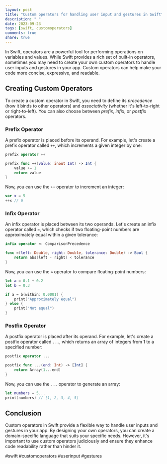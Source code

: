 ```yaml
---
layout: post
title: "Custom operators for handling user input and gestures in Swift"
description: " "
date: 2023-09-23
tags: [swift, customoperators]
comments: true
share: true
---
```


In Swift, operators are a powerful tool for performing operations on variables and values. While Swift provides a rich set of built-in operators, sometimes you may need to create your own custom operators to handle user inputs and gestures in your app. Custom operators can help make your code more concise, expressive, and readable.

## Creating Custom Operators

To create a custom operator in Swift, you need to define its *precedence* (how it binds to other operators) and *associativity* (whether it's left-to-right or right-to-left). You can also choose between *prefix*, *infix*, or *postfix* operators.

### Prefix Operator

A prefix operator is placed before its operand. For example, let's create a prefix operator called `++`, which increments a given integer by one:

```swift
prefix operator ++

prefix func ++(value: inout Int) -> Int {
    value += 1
    return value
}
```
Now, you can use the `++` operator to increment an integer:

```swift
var x = 5
++x // 6
```

### Infix Operator

An infix operator is placed between its two operands. Let's create an infix operator called `≈`, which checks if two floating-point numbers are approximately equal within a given tolerance:

```swift
infix operator ≈: ComparisonPrecedence

func ≈(left: Double, right: Double, tolerance: Double) -> Bool {
    return abs(left - right) < tolerance
}
```
Now, you can use the `≈` operator to compare floating-point numbers:

```swift
let a = 0.1 + 0.2
let b = 0.3

if a ≈ b(within: 0.0001) {
    print("Approximately equal")
} else {
    print("Not equal")
}
```

### Postfix Operator

A postfix operator is placed after its operand. For example, let's create a postfix operator called `...`, which returns an array of integers from 1 to a specified number:

```swift
postfix operator ...

postfix func ...(end: Int) -> [Int] {
    return Array(1...end)
}
```
Now, you can use the `...` operator to generate an array:

```swift
let numbers = 5...
print(numbers) // [1, 2, 3, 4, 5]
```

## Conclusion

Custom operators in Swift provide a flexible way to handle user inputs and gestures in your app. By designing your own operators, you can create a domain-specific language that suits your specific needs. However, it's important to use custom operators judiciously and ensure they enhance code readability rather than hinder it.

#swift #customoperators #userinput #gestures